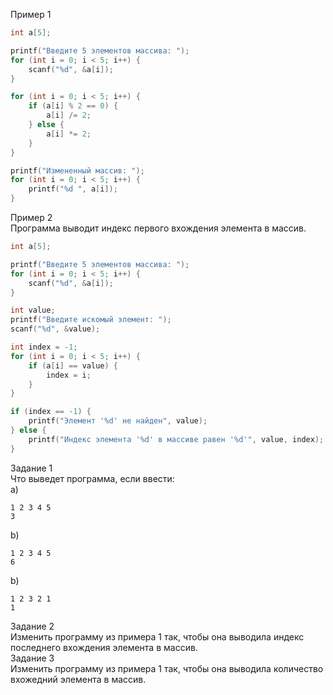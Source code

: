 Пример 1
```c
int a[5];

printf("Введите 5 элементов массива: ");
for (int i = 0; i < 5; i++) {
    scanf("%d", &a[i]);
}

for (int i = 0; i < 5; i++) {
    if (a[i] % 2 == 0) {
        a[i] /= 2;
    } else {
        a[i] *= 2;
    }
}

printf("Измененный массив: ");
for (int i = 0; i < 5; i++) {
    printf("%d ", a[i]);
}
```
Пример 2  
Программа выводит индекс первого вхождения элемента в массив.
```c
int a[5];

printf("Введите 5 элементов массива: ");
for (int i = 0; i < 5; i++) {
    scanf("%d", &a[i]);
}

int value;
printf("Введите искомый элемент: ");
scanf("%d", &value);

int index = -1;
for (int i = 0; i < 5; i++) {
    if (a[i] == value) {
        index = i;
    }
}

if (index == -1) {
    printf("Элемент '%d' не найден", value);
} else {
    printf("Индекс элемента '%d' в массиве равен '%d'", value, index);
}
```
Задание 1  
Что выведет программа, если ввести:  
a)  
```
1 2 3 4 5
3
```
b) 
```
1 2 3 4 5
6
```
b) 
```
1 2 3 2 1
1
```
Задание 2  
Изменить программу из примера 1 так, чтобы она выводила индекс последнего вхождения элемента в массив.  
Задание 3  
Изменить программу из примера 1 так, чтобы она выводила количество вхожедний элемента в массив.
